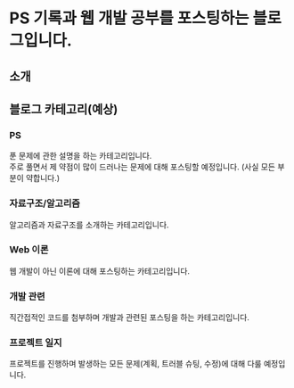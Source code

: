 # PS 기록과 웹 개발 공부를 포스팅하는 블로그입니다.


## 소개


## 블로그 카테고리(예상)
### PS
푼 문제에 관한 설명을 하는 카테고리입니다. <br>
주로 풀면서 제 약점이 많이 드러나는 문제에 대해 포스팅할 예정입니다. (사실 모든 부분이 약합니다.)


### 자료구조/알고리즘
알고리즘과 자료구조를 소개하는 카테고리입니다.


### Web 이론
웹 개발이 아닌 이론에 대해 포스팅하는 카테고리입니다.


### 개발 관련 
직간접적인 코드를 첨부하며 개발과 관련된 포스팅을 하는 카테고리입니다.


### 프로젝트 일지
프로젝트를 진행하며 발생하는 모든 문제(계획, 트러블 슈팅, 수정)에 대해 다룰 예정입니다.
